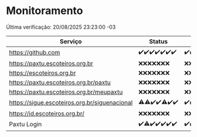 # Monitoramento

Última verificação: 20/08/2025 23:23:00 -03

|Serviço|Status|Últimas 24h|
|---|---|---|
|https://github.com|<span title="2025-08-14: OK=23">✔️</span><span title="2025-08-15: OK=23">✔️</span><span title="2025-08-16: OK=23">✔️</span><span title="2025-08-17: OK=23">✔️</span><span title="2025-08-18: OK=23">✔️</span><span title="2025-08-19: OK=23">✔️</span><span title="2025-08-20: OK=1">✔️</span>|<span title="19/08/2025 23:24:00 -03 : 200">✔️</span><span title="20/08/2025 00:34:00 -03 : 200">✔️</span><span title="20/08/2025 01:12:00 -03 : 200">✔️</span><span title="20/08/2025 02:10:00 -03 : 200">✔️</span><span title="20/08/2025 03:14:00 -03 : 200">✔️</span><span title="20/08/2025 04:10:00 -03 : 200">✔️</span><span title="20/08/2025 05:13:00 -03 : 200">✔️</span><span title="20/08/2025 06:10:00 -03 : 200">✔️</span><span title="20/08/2025 07:10:00 -03 : 200">✔️</span><span title="20/08/2025 08:08:00 -03 : 200">✔️</span><span title="20/08/2025 09:18:00 -03 : 200">✔️</span><span title="20/08/2025 10:23:00 -03 : 200">✔️</span><span title="20/08/2025 11:09:00 -03 : 200">✔️</span><span title="20/08/2025 12:10:00 -03 : 200">✔️</span><span title="20/08/2025 13:11:00 -03 : 200">✔️</span><span title="20/08/2025 14:08:00 -03 : 200">✔️</span><span title="20/08/2025 15:13:00 -03 : 0">❌</span><span title="20/08/2025 16:07:00 -03 : 200">✔️</span><span title="20/08/2025 17:11:00 -03 : 200">✔️</span><span title="20/08/2025 18:08:00 -03 : 200">✔️</span><span title="20/08/2025 19:07:00 -03 : 200">✔️</span><span title="20/08/2025 20:08:00 -03 : 200">✔️</span><span title="20/08/2025 21:44:00 -03 : 200">✔️</span><span title="20/08/2025 23:23:00 -03 : 200">✔️</span>|
|https://paxtu.escoteiros.org.br|<span title="2025-08-14: Falhas=23">❌</span><span title="2025-08-15: Falhas=23">❌</span><span title="2025-08-16: Falhas=23">❌</span><span title="2025-08-17: Falhas=23">❌</span><span title="2025-08-18: Falhas=23">❌</span><span title="2025-08-19: Falhas=23">❌</span><span title="2025-08-20: Falhas=1">❌</span>|<span title="19/08/2025 23:24:00 -03 : 403">❌</span><span title="20/08/2025 00:34:00 -03 : 403">❌</span><span title="20/08/2025 01:12:00 -03 : 403">❌</span><span title="20/08/2025 02:10:00 -03 : 403">❌</span><span title="20/08/2025 03:15:00 -03 : 403">❌</span><span title="20/08/2025 04:10:00 -03 : 403">❌</span><span title="20/08/2025 05:13:00 -03 : 403">❌</span><span title="20/08/2025 06:10:00 -03 : 403">❌</span><span title="20/08/2025 07:10:00 -03 : 403">❌</span><span title="20/08/2025 08:08:00 -03 : 403">❌</span><span title="20/08/2025 09:18:00 -03 : 403">❌</span><span title="20/08/2025 10:23:00 -03 : 403">❌</span><span title="20/08/2025 11:09:00 -03 : 403">❌</span><span title="20/08/2025 12:10:00 -03 : 403">❌</span><span title="20/08/2025 13:11:00 -03 : 403">❌</span><span title="20/08/2025 14:08:00 -03 : 403">❌</span><span title="20/08/2025 15:13:00 -03 : 403">❌</span><span title="20/08/2025 16:07:00 -03 : 403">❌</span><span title="20/08/2025 17:11:00 -03 : 403">❌</span><span title="20/08/2025 18:08:00 -03 : 403">❌</span><span title="20/08/2025 19:07:00 -03 : 403">❌</span><span title="20/08/2025 20:08:00 -03 : 403">❌</span><span title="20/08/2025 21:44:00 -03 : 403">❌</span><span title="20/08/2025 23:23:00 -03 : 403">❌</span>|
|https://escoteiros.org.br|<span title="2025-08-14: Falhas=23">❌</span><span title="2025-08-15: Falhas=23">❌</span><span title="2025-08-16: Falhas=23">❌</span><span title="2025-08-17: Falhas=23">❌</span><span title="2025-08-18: Falhas=23">❌</span><span title="2025-08-19: Falhas=23">❌</span><span title="2025-08-20: Falhas=1">❌</span>|<span title="19/08/2025 23:24:00 -03 : 403">❌</span><span title="20/08/2025 00:34:00 -03 : 403">❌</span><span title="20/08/2025 01:12:00 -03 : 403">❌</span><span title="20/08/2025 02:10:00 -03 : 403">❌</span><span title="20/08/2025 03:15:00 -03 : 403">❌</span><span title="20/08/2025 04:10:00 -03 : 403">❌</span><span title="20/08/2025 05:13:00 -03 : 403">❌</span><span title="20/08/2025 06:10:00 -03 : 403">❌</span><span title="20/08/2025 07:10:00 -03 : 403">❌</span><span title="20/08/2025 08:08:00 -03 : 403">❌</span><span title="20/08/2025 09:18:00 -03 : 403">❌</span><span title="20/08/2025 10:23:00 -03 : 403">❌</span><span title="20/08/2025 11:09:00 -03 : 403">❌</span><span title="20/08/2025 12:10:00 -03 : 403">❌</span><span title="20/08/2025 13:11:00 -03 : 403">❌</span><span title="20/08/2025 14:08:00 -03 : 403">❌</span><span title="20/08/2025 15:13:00 -03 : 403">❌</span><span title="20/08/2025 16:07:00 -03 : 403">❌</span><span title="20/08/2025 17:11:00 -03 : 403">❌</span><span title="20/08/2025 18:08:00 -03 : 403">❌</span><span title="20/08/2025 19:07:00 -03 : 403">❌</span><span title="20/08/2025 20:08:00 -03 : 403">❌</span><span title="20/08/2025 21:44:00 -03 : 403">❌</span><span title="20/08/2025 23:23:00 -03 : 403">❌</span>|
|https://paxtu.escoteiros.org.br/paxtu|<span title="2025-08-14: Falhas=23">❌</span><span title="2025-08-15: Falhas=23">❌</span><span title="2025-08-16: Falhas=23">❌</span><span title="2025-08-17: Falhas=23">❌</span><span title="2025-08-18: Falhas=23">❌</span><span title="2025-08-19: Falhas=23">❌</span><span title="2025-08-20: Falhas=1">❌</span>|<span title="19/08/2025 23:24:00 -03 : 403">❌</span><span title="20/08/2025 00:34:00 -03 : 403">❌</span><span title="20/08/2025 01:12:00 -03 : 403">❌</span><span title="20/08/2025 02:10:00 -03 : 403">❌</span><span title="20/08/2025 03:15:00 -03 : 403">❌</span><span title="20/08/2025 04:10:00 -03 : 403">❌</span><span title="20/08/2025 05:13:00 -03 : 403">❌</span><span title="20/08/2025 06:10:00 -03 : 403">❌</span><span title="20/08/2025 07:10:00 -03 : 403">❌</span><span title="20/08/2025 08:08:00 -03 : 403">❌</span><span title="20/08/2025 09:18:00 -03 : 403">❌</span><span title="20/08/2025 10:23:00 -03 : 403">❌</span><span title="20/08/2025 11:09:00 -03 : 403">❌</span><span title="20/08/2025 12:10:00 -03 : 403">❌</span><span title="20/08/2025 13:11:00 -03 : 403">❌</span><span title="20/08/2025 14:08:00 -03 : 403">❌</span><span title="20/08/2025 15:13:00 -03 : 403">❌</span><span title="20/08/2025 16:07:00 -03 : 403">❌</span><span title="20/08/2025 17:11:00 -03 : 403">❌</span><span title="20/08/2025 18:08:00 -03 : 403">❌</span><span title="20/08/2025 19:07:00 -03 : 403">❌</span><span title="20/08/2025 20:08:00 -03 : 403">❌</span><span title="20/08/2025 21:44:00 -03 : 403">❌</span><span title="20/08/2025 23:23:00 -03 : 403">❌</span>|
|https://paxtu.escoteiros.org.br/meupaxtu|<span title="2025-08-14: Falhas=23">❌</span><span title="2025-08-15: Falhas=23">❌</span><span title="2025-08-16: Falhas=23">❌</span><span title="2025-08-17: Falhas=23">❌</span><span title="2025-08-18: Falhas=23">❌</span><span title="2025-08-19: Falhas=23">❌</span><span title="2025-08-20: Falhas=1">❌</span>|<span title="19/08/2025 23:24:00 -03 : 403">❌</span><span title="20/08/2025 00:34:00 -03 : 403">❌</span><span title="20/08/2025 01:12:00 -03 : 403">❌</span><span title="20/08/2025 02:10:00 -03 : 403">❌</span><span title="20/08/2025 03:15:00 -03 : 403">❌</span><span title="20/08/2025 04:10:00 -03 : 403">❌</span><span title="20/08/2025 05:13:00 -03 : 403">❌</span><span title="20/08/2025 06:10:00 -03 : 403">❌</span><span title="20/08/2025 07:10:00 -03 : 403">❌</span><span title="20/08/2025 08:08:00 -03 : 403">❌</span><span title="20/08/2025 09:18:00 -03 : 403">❌</span><span title="20/08/2025 10:23:00 -03 : 403">❌</span><span title="20/08/2025 11:09:00 -03 : 403">❌</span><span title="20/08/2025 12:10:00 -03 : 403">❌</span><span title="20/08/2025 13:11:00 -03 : 403">❌</span><span title="20/08/2025 14:08:00 -03 : 403">❌</span><span title="20/08/2025 15:13:00 -03 : 403">❌</span><span title="20/08/2025 16:07:00 -03 : 403">❌</span><span title="20/08/2025 17:11:00 -03 : 403">❌</span><span title="20/08/2025 18:08:00 -03 : 403">❌</span><span title="20/08/2025 19:07:00 -03 : 403">❌</span><span title="20/08/2025 20:08:00 -03 : 403">❌</span><span title="20/08/2025 21:44:00 -03 : 403">❌</span><span title="20/08/2025 23:23:00 -03 : 403">❌</span>|
|https://sigue.escoteiros.org.br/siguenacional|<span title="2025-08-14: OK=22, Falhas=1">⚠️</span><span title="2025-08-15: OK=22, Falhas=1">⚠️</span><span title="2025-08-16: OK=23">✔️</span><span title="2025-08-17: OK=23">✔️</span><span title="2025-08-18: OK=22, Falhas=1">⚠️</span><span title="2025-08-19: OK=23">✔️</span><span title="2025-08-20: OK=1">✔️</span>|<span title="19/08/2025 23:24:00 -03 : 200">✔️</span><span title="20/08/2025 00:34:00 -03 : 200">✔️</span><span title="20/08/2025 01:12:00 -03 : 200">✔️</span><span title="20/08/2025 02:10:00 -03 : 200">✔️</span><span title="20/08/2025 03:15:00 -03 : 200">✔️</span><span title="20/08/2025 04:10:00 -03 : 200">✔️</span><span title="20/08/2025 05:13:00 -03 : 200">✔️</span><span title="20/08/2025 06:10:00 -03 : 200">✔️</span><span title="20/08/2025 07:10:00 -03 : 200">✔️</span><span title="20/08/2025 08:08:00 -03 : 200">✔️</span><span title="20/08/2025 09:18:00 -03 : 200">✔️</span><span title="20/08/2025 10:23:00 -03 : 200">✔️</span><span title="20/08/2025 11:09:00 -03 : 200">✔️</span><span title="20/08/2025 12:10:00 -03 : 200">✔️</span><span title="20/08/2025 13:11:00 -03 : 200">✔️</span><span title="20/08/2025 14:08:00 -03 : 200">✔️</span><span title="20/08/2025 15:13:00 -03 : 200">✔️</span><span title="20/08/2025 16:07:00 -03 : 200">✔️</span><span title="20/08/2025 17:11:00 -03 : 200">✔️</span><span title="20/08/2025 18:08:00 -03 : 200">✔️</span><span title="20/08/2025 19:07:00 -03 : 200">✔️</span><span title="20/08/2025 20:08:00 -03 : 200">✔️</span><span title="20/08/2025 21:44:00 -03 : 200">✔️</span><span title="20/08/2025 23:23:00 -03 : 200">✔️</span>|
|https://id.escoteiros.org.br/|<span title="2025-08-14: Falhas=23">❌</span><span title="2025-08-15: Falhas=23">❌</span><span title="2025-08-16: Falhas=23">❌</span><span title="2025-08-17: Falhas=23">❌</span><span title="2025-08-18: Falhas=23">❌</span><span title="2025-08-19: Falhas=23">❌</span><span title="2025-08-20: Falhas=1">❌</span>|<span title="19/08/2025 23:24:00 -03 : 403">❌</span><span title="20/08/2025 00:34:00 -03 : 403">❌</span><span title="20/08/2025 01:12:00 -03 : 403">❌</span><span title="20/08/2025 02:10:00 -03 : 403">❌</span><span title="20/08/2025 03:15:00 -03 : 403">❌</span><span title="20/08/2025 04:10:00 -03 : 403">❌</span><span title="20/08/2025 05:13:00 -03 : 403">❌</span><span title="20/08/2025 06:10:00 -03 : 403">❌</span><span title="20/08/2025 07:10:00 -03 : 403">❌</span><span title="20/08/2025 08:08:00 -03 : 403">❌</span><span title="20/08/2025 09:18:00 -03 : 403">❌</span><span title="20/08/2025 10:23:00 -03 : 403">❌</span><span title="20/08/2025 11:10:00 -03 : 403">❌</span><span title="20/08/2025 12:10:00 -03 : 403">❌</span><span title="20/08/2025 13:11:00 -03 : 403">❌</span><span title="20/08/2025 14:08:00 -03 : 403">❌</span><span title="20/08/2025 15:13:00 -03 : 403">❌</span><span title="20/08/2025 16:07:00 -03 : 403">❌</span><span title="20/08/2025 17:11:00 -03 : 403">❌</span><span title="20/08/2025 18:08:00 -03 : 403">❌</span><span title="20/08/2025 19:07:00 -03 : 403">❌</span><span title="20/08/2025 20:08:00 -03 : 403">❌</span><span title="20/08/2025 21:44:00 -03 : 403">❌</span><span title="20/08/2025 23:23:00 -03 : 403">❌</span>|
|Paxtu Login|<span title="2025-08-14: OK=23">✔️</span><span title="2025-08-15: OK=22, Falhas=1">⚠️</span><span title="2025-08-16: OK=23">✔️</span><span title="2025-08-17: OK=23">✔️</span><span title="2025-08-18: OK=23">✔️</span><span title="2025-08-19: OK=23">✔️</span><span title="2025-08-20: OK=1">✔️</span>|<span title="19/08/2025 23:24:00 -03 : 200">✔️</span><span title="20/08/2025 00:34:00 -03 : 200">✔️</span><span title="20/08/2025 01:12:00 -03 : 200">✔️</span><span title="20/08/2025 02:10:00 -03 : 200">✔️</span><span title="20/08/2025 03:15:00 -03 : 200">✔️</span><span title="20/08/2025 04:10:00 -03 : 200">✔️</span><span title="20/08/2025 05:13:00 -03 : 200">✔️</span><span title="20/08/2025 06:10:00 -03 : 200">✔️</span><span title="20/08/2025 07:10:00 -03 : 200">✔️</span><span title="20/08/2025 08:08:00 -03 : 200">✔️</span><span title="20/08/2025 09:18:00 -03 : 200">✔️</span><span title="20/08/2025 10:23:00 -03 : 200">✔️</span><span title="20/08/2025 11:10:00 -03 : 200">✔️</span><span title="20/08/2025 12:10:00 -03 : 200">✔️</span><span title="20/08/2025 13:11:00 -03 : 200">✔️</span><span title="20/08/2025 14:08:00 -03 : 200">✔️</span><span title="20/08/2025 15:13:00 -03 : 200">✔️</span><span title="20/08/2025 16:07:00 -03 : 200">✔️</span><span title="20/08/2025 17:11:00 -03 : 200">✔️</span><span title="20/08/2025 18:08:00 -03 : 200">✔️</span><span title="20/08/2025 19:07:00 -03 : 200">✔️</span><span title="20/08/2025 20:08:00 -03 : 200">✔️</span><span title="20/08/2025 21:44:00 -03 : 200">✔️</span><span title="20/08/2025 23:23:00 -03 : 200">✔️</span>|
